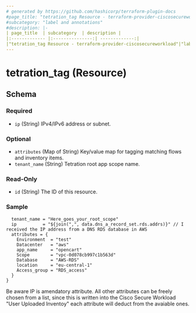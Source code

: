 ```yaml
---
# generated by https://github.com/hashicorp/terraform-plugin-docs
#page_title: "tetration_tag Resource - terraform-provider-ciscosecureworkload"
#subcategory: "label and annotations"
#description: |-
| page_title  | subcategory  | description |
|:------------- |:---------------:| -------------:|
|"tetration_tag Resource - terraform-provider-ciscosecureworkload"|"label and annotations"|"label and annotation will be used to add more meta data to Cisco Secure Workload"|
---
```


# tetration_tag (Resource)





<!-- schema generated by tfplugindocs -->
## Schema

### Required

- `ip` (String) IPv4/IPv6 address or subnet.

### Optional

- `attributes` (Map of String) Key/value map for tagging matching flows and inventory items.
- `tenant_name` (String) Tetration root app scope name.

### Read-Only

- `id` (String) The ID of this resource.

### Sample

```resource "tetration_tag" "tag" {
  tenant_name = "Here_goes_your_root_scope"
  ip          = "${join(",", data.dns_a_record_set.rds.addrs)}" // I received the IP address from a DNS RDS database in AWS
  attributes = {
    Environment  = "test"
    Datacenter   = "aws"
    app_name     = "opencart"
    Scope        = "vpc-0d078cb997c1b563d"
    Database     = "AWS-RDS"
    location     = "eu-central-1"
    Access_group = "RDS_access"
  }
}
```
Be aware IP is amendatory attribute. All other attributes can be freely chosen from a list, since this is written into the Cisco Secure Workload "User Uploaded Inventoy" each attribute will deduct from the avaiable ones.